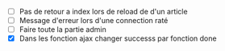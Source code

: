 - [ ] Pas de retour a index lors de reload de d'un article
- [ ] Message d'erreur lors d'une connection raté
- [ ] Faire toute la partie admin
- [x] Dans les fonction ajax changer successs par fonction done